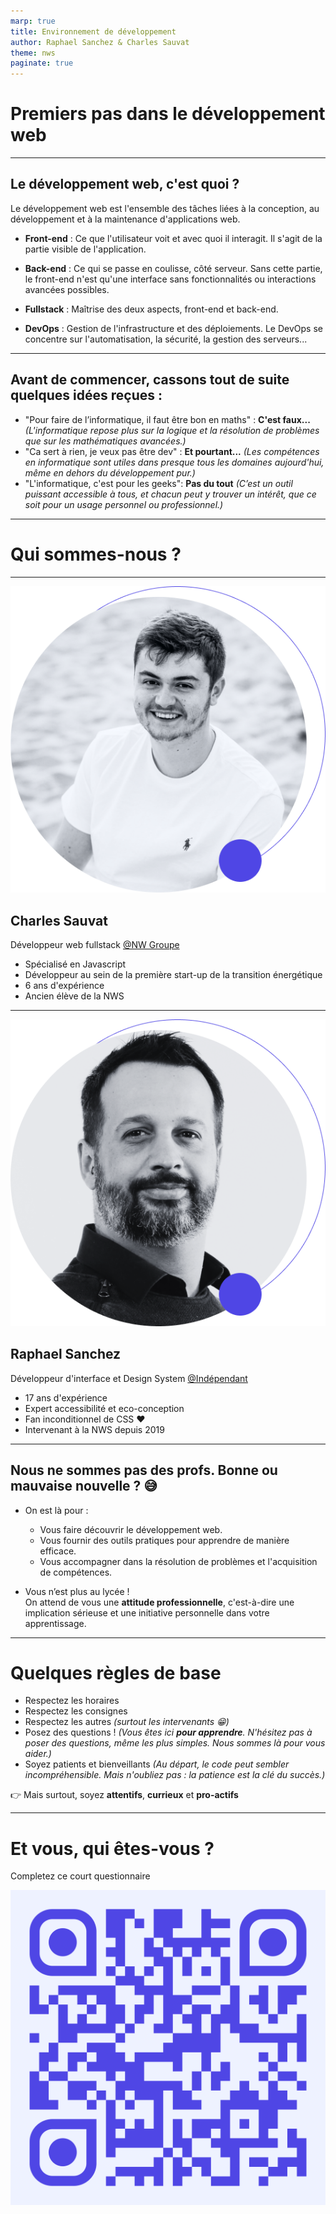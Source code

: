 ```yaml
---
marp: true
title: Environnement de développement
author: Raphael Sanchez & Charles Sauvat
theme: nws
paginate: true
---
```


<!-- Slide 01 -->
<!-- _class: cover invert -->
<!-- _paginate: false -->

# Premiers pas dans le développement web

---

## Le développement web, c'est quoi ?

Le développement web est l'ensemble des tâches liées à la conception, au développement et à la maintenance d'applications web.

- **Front-end** : Ce que l'utilisateur voit et avec quoi il interagit. Il s'agit de la partie visible de l'application.

- **Back-end** : Ce qui se passe en coulisse, côté serveur. Sans cette partie, le front-end n'est qu'une interface sans fonctionnalités ou interactions avancées possibles.

- **Fullstack** : Maîtrise des deux aspects, front-end et back-end.

- **DevOps** : Gestion de l'infrastructure et des déploiements. Le DevOps se concentre sur l'automatisation, la sécurité, la gestion des serveurs...

---

## Avant de commencer, cassons tout de suite quelques idées reçues :

- "Pour faire de l’informatique, il faut être bon en maths" : **C'est faux...**
  _(L'informatique repose plus sur la logique et la résolution de problèmes que sur les mathématiques avancées.)_
- "Ca sert à rien, je veux pas être dev" : **Et pourtant...**
  _(Les compétences en informatique sont utiles dans presque tous les domaines aujourd'hui, même en dehors du développement pur.)_
- "L'informatique, c'est pour les geeks": **Pas du tout**
  _(C’est un outil puissant accessible à tous, et chacun peut y trouver un intérêt, que ce soit pour un usage personnel ou professionnel.)_

---

<!-- _class: chapter -->

# Qui sommes-nous ?

---

![bg left w:400](../assets/charles.png)

## Charles Sauvat

Développeur web fullstack [@NW Groupe](https://www.nw-groupe.com/)

<!-- TODO: a compléter par Charles -->

- Spécialisé en Javascript
- Développeur au sein de la première start-up de la transition énergétique
- 6 ans d'expérience
- Ancien élève de la NWS

---

![bg right w:400](../assets/raphael.png)

## Raphael Sanchez

Développeur d'interface et Design System [@Indépendant](https://raphaelsanchez.design)

- 17 ans d'expérience
- Expert accessibilité et eco-conception
- Fan inconditionnel de CSS ♥️
- Intervenant à la NWS depuis 2019

---

## Nous ne sommes pas des profs. Bonne ou mauvaise nouvelle ? 😅

- On est là pour :

  - Vous faire découvrir le développement web.
  - Vous fournir des outils pratiques pour apprendre de manière efficace.
  - Vous accompagner dans la résolution de problèmes et l'acquisition de compétences.

- Vous n’est plus au lycée !  
  On attend de vous une **attitude professionnelle**, c'est-à-dire une implication sérieuse et une initiative personnelle dans votre apprentissage.

---

# Quelques règles de base

- Respectez les horaires
- Respectez les consignes
- Respectez les autres _(surtout les intervenants 😁)_
- Posez des questions !
  _(Vous êtes ici **pour apprendre**. N'hésitez pas à poser des questions, même les plus simples. Nous sommes là pour vous aider.)_
- Soyez patients et bienveillants
  _(Au départ, le code peut sembler incompréhensible. Mais n'oubliez pas : la patience est la clé du succès.)_

👉 Mais surtout, soyez **attentifs**, **currieux** et **pro-actifs**

---

<!-- _class: chapter -->

# Et vous, qui êtes-vous ?

Completez ce court questionnaire

[![w:300 h:300](../assets/faisons-connaissance-qr-code.svg)](https://forms.gle/dVCjh71J5prcFGFx8)
